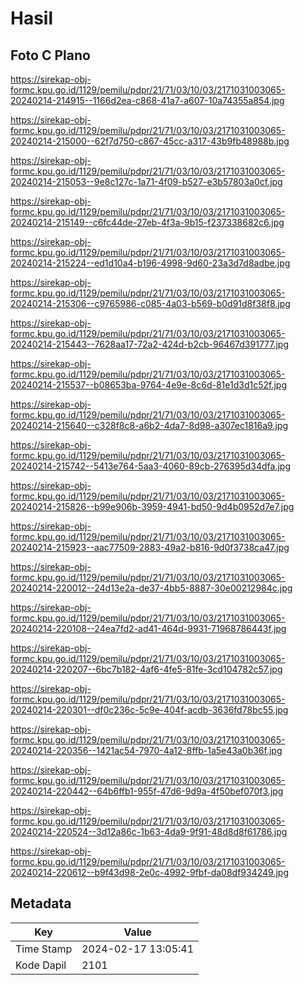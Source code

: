 # Hasil

## Foto C Plano

https://sirekap-obj-formc.kpu.go.id/1129/pemilu/pdpr/21/71/03/10/03/2171031003065-20240214-214915--1166d2ea-c868-41a7-a607-10a74355a854.jpg

https://sirekap-obj-formc.kpu.go.id/1129/pemilu/pdpr/21/71/03/10/03/2171031003065-20240214-215000--62f7d750-c867-45cc-a317-43b9fb48988b.jpg

https://sirekap-obj-formc.kpu.go.id/1129/pemilu/pdpr/21/71/03/10/03/2171031003065-20240214-215053--9e8c127c-1a71-4f09-b527-e3b57803a0cf.jpg

https://sirekap-obj-formc.kpu.go.id/1129/pemilu/pdpr/21/71/03/10/03/2171031003065-20240214-215149--c6fc44de-27eb-4f3a-9b15-f237338682c6.jpg

https://sirekap-obj-formc.kpu.go.id/1129/pemilu/pdpr/21/71/03/10/03/2171031003065-20240214-215224--ed1d10a4-b196-4998-9d60-23a3d7d8adbe.jpg

https://sirekap-obj-formc.kpu.go.id/1129/pemilu/pdpr/21/71/03/10/03/2171031003065-20240214-215306--c9765986-c085-4a03-b569-b0d91d8f38f8.jpg

https://sirekap-obj-formc.kpu.go.id/1129/pemilu/pdpr/21/71/03/10/03/2171031003065-20240214-215443--7628aa17-72a2-424d-b2cb-96467d391777.jpg

https://sirekap-obj-formc.kpu.go.id/1129/pemilu/pdpr/21/71/03/10/03/2171031003065-20240214-215537--b08653ba-9764-4e9e-8c6d-81e1d3d1c52f.jpg

https://sirekap-obj-formc.kpu.go.id/1129/pemilu/pdpr/21/71/03/10/03/2171031003065-20240214-215640--c328f8c8-a6b2-4da7-8d98-a307ec1816a9.jpg

https://sirekap-obj-formc.kpu.go.id/1129/pemilu/pdpr/21/71/03/10/03/2171031003065-20240214-215742--5413e764-5aa3-4060-89cb-276395d34dfa.jpg

https://sirekap-obj-formc.kpu.go.id/1129/pemilu/pdpr/21/71/03/10/03/2171031003065-20240214-215826--b99e906b-3959-4941-bd50-9d4b0952d7e7.jpg

https://sirekap-obj-formc.kpu.go.id/1129/pemilu/pdpr/21/71/03/10/03/2171031003065-20240214-215923--aac77509-2883-49a2-b816-9d0f3738ca47.jpg

https://sirekap-obj-formc.kpu.go.id/1129/pemilu/pdpr/21/71/03/10/03/2171031003065-20240214-220012--24d13e2a-de37-4bb5-8887-30e00212984c.jpg

https://sirekap-obj-formc.kpu.go.id/1129/pemilu/pdpr/21/71/03/10/03/2171031003065-20240214-220108--24ea7fd2-ad41-464d-9931-71968786443f.jpg

https://sirekap-obj-formc.kpu.go.id/1129/pemilu/pdpr/21/71/03/10/03/2171031003065-20240214-220207--6bc7b182-4af6-4fe5-81fe-3cd104782c57.jpg

https://sirekap-obj-formc.kpu.go.id/1129/pemilu/pdpr/21/71/03/10/03/2171031003065-20240214-220301--df0c236c-5c9e-404f-acdb-3636fd78bc55.jpg

https://sirekap-obj-formc.kpu.go.id/1129/pemilu/pdpr/21/71/03/10/03/2171031003065-20240214-220356--1421ac54-7970-4a12-8ffb-1a5e43a0b36f.jpg

https://sirekap-obj-formc.kpu.go.id/1129/pemilu/pdpr/21/71/03/10/03/2171031003065-20240214-220442--64b6ffb1-955f-47d6-9d9a-4f50bef070f3.jpg

https://sirekap-obj-formc.kpu.go.id/1129/pemilu/pdpr/21/71/03/10/03/2171031003065-20240214-220524--3d12a86c-1b63-4da9-9f91-48d8d8f61786.jpg

https://sirekap-obj-formc.kpu.go.id/1129/pemilu/pdpr/21/71/03/10/03/2171031003065-20240214-220612--b9f43d98-2e0c-4992-9fbf-da08df934249.jpg


## Metadata

| Key        | Value               |
| ---------- | ------------------- |
| Time Stamp | 2024-02-17 13:05:41 |
| Kode Dapil | 2101                |



